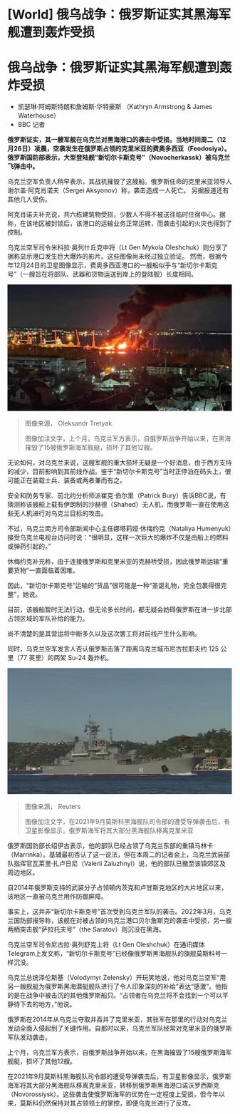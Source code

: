 # [World] 俄乌战争：俄罗斯证实其黑海军舰遭到轰炸受损

#  俄乌战争：俄罗斯证实其黑海军舰遭到轰炸受损

  * 凯瑟琳·阿姆斯特朗和詹姆斯·华特豪斯 （Kathryn Armstrong & James Waterhouse） 
  * BBC 记者 



**俄罗斯证实，其一艘军舰在乌克兰对黑海港口的袭击中受损。当地时间周二（12月26日）凌晨，空袭发生在俄罗斯占领的克里米亚的费奥多西亚（Feodosiya）。俄罗斯国防部表示，大型登陆舰“新切尔卡斯克号”（Novocherkassk）被乌克兰飞弹击中。**

乌克兰空军负责人稍早表示，其战机摧毁了这艘船。俄罗斯任命的克里米亚领导人谢尔盖·阿克肖诺夫（Sergei Aksyonov）称，袭击造成一人死亡。 另据报道还有其他几人受伤。

阿克肖诺夫补充说，共六栋建筑物受损，少数人不得不被送往临时住宿中心。据称，在该地区被封锁后，该港口的运输业务正常运转，而袭击引起的火灾也得到了控制。

乌克兰空军司令米科拉·奥列什丘克中将（Lt Gen Mykola Oleshchuk）则分享了据称显示港口发生巨大爆炸的影片。这些图像尚未经过独立验证。 然而，根据今年12月24日的卫星图像显示，费奥多西亚港口的一艘船似乎与“新切尔卡斯克号”（一艘旨在将部队、武器和货物运送到岸上的登陆舰）长度相同。

![An unverified image showing the aftermath of a Ukrainian attack on the port of Feodosiya](_132142352_portfire.jpg)

> 图像来源，  Oleksandr Tretyak
>
> 图像加注文字，上个月，乌克兰军方表示，自俄罗斯战争开始以来，在黑海摧毁了15艘俄罗斯海军舰艇，损坏了其他12艘。

无论如何，对乌克兰来说，这艘军舰的重大损坏无疑是一个好消息，由于西方支持的减少，目前影响到其前线作战。鉴于“新切尔卡斯克号”当时正停泊在码头上，很可能正在装载士兵、装备或两者兼而有之。

安全和防务专家、前北约分析师派崔克·伯尔里（Patrick Bury）告诉BBC说，有猜测称该艘船上载有伊朗制的沙赫德（Shahed）无人机，而俄罗斯一直在使用这些无人机进行对乌克兰目标的攻击。

不过，乌克兰南方司令部新闻中心主任娜塔莉娅·休梅约克（Nataliya Humenyuk）接受乌克兰电视台访问时说：“很明显，这样一次巨大的爆炸不仅是由船上的燃料或弹药引起的。”

休梅约克补充称，由于连接俄罗斯和克里米亚的克赫桥受损，因此俄罗斯运输“重要货物”一直面临着困难。

因此，“新切尔卡斯克号”运输的“货品”很可能是一种“圣诞礼物，完全包裹得很完整”，她说。

目前，该艘船暂时无法行动，但无论多长时间，都无疑会妨碍俄罗斯在进一步北部占领区域的军队补给的能力。

尚不清楚的是其营运将中断多久以及这次罢工将对前线产生什么影响。

同时，乌克兰空军发言人否认俄罗斯击落了距离乌克兰城市尼古拉耶夫约 125 公里（77 英里）的两架 Su-24 轰炸机。

![A file image of the Novocherkassk warship](_132142348_novocherkasskship.jpg)

> 图像来源，  Reuters
>
> 图像加注文字，在2021年9月莫斯科黑海舰队司令部的遭受导弹袭击后，有卫星影像显示，俄罗斯海军将其大部分黑海舰队移离克里米亚

俄罗斯国防部长绍伊古表示，他的部队已经占领了乌克兰东部的重镇马林卡（Marrinka）。基辅最初否认了这一说法，但在本周二的记者会上，乌克兰武装部队指挥官瓦莱里·扎卢日尼（Valerii Zaluzhnyi）说，他的部队已撤至该镇郊区及周边地区。

自2014年俄罗斯支持的武装分子占领顿内茨克和卢甘斯克地区的大片地区以来，该地区一直被乌克兰用作防御屏障。

事实上，这并非“新切尔卡斯克号”首次受到乌克兰军队的袭击。2022年3月，乌克兰国防部报导称，该舰在对被占领的乌克兰港口贝尔詹斯克的袭击中受损，另一艘两栖突击舰“萨拉托夫号”（the Saratov）则沉没在黑海。

乌克兰空军司令尼古拉·奥列舒克上将（Lt Gen Oleshchuk）在通讯媒体Telegram上发文称，“新切尔卡斯克号”已经像俄罗斯黑海舰队的旗舰莫斯科号一样沉没。

乌克兰总统泽伦斯基（Volodymyr Zelensky）开玩笑地说，他对乌克兰空军“用另一艘舰艇为俄罗斯黑海潜艇舰队进行了令人印象深刻的补给”表达“感激”。他指的是在战争中被击沉的其他俄罗斯船只。“占领者在乌克兰将不会找到一个可以平静待下去的地方，”他说。

俄罗斯在2014年从乌克兰夺取并吞并了克里米亚，其驻军在那里的行动对乌克兰发动全面入侵起到了关键作用。自那时以来，乌克兰军队经常对克里米亚的俄罗斯军队发动袭击。

上个月，乌克兰军方表示，自俄罗斯战争开始以来，在黑海摧毁了15艘俄罗斯海军舰艇，损坏了其他12艘。

在2021年9月莫斯科黑海舰队司令部的遭受导弹袭击后，有卫星影像显示，俄罗斯海军将其大部分黑海舰队移离克里米亚，转移到俄罗斯黑海港口诺沃罗西斯克（Novorossiysk）。这些袭击使俄罗斯海军的优势在一定程度上受损，但今年以来，莫斯科仍然保持对其占领领土的掌控，即便乌克兰进行了反攻。



